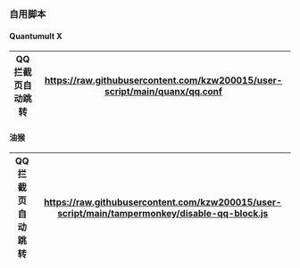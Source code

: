 ### 自用脚本

#### Quantumult X

| QQ拦截页自动跳转 | https://raw.githubusercontent.com/kzw200015/user-script/main/quanx/qq.conf |
|-----------|----------------------------------------------------------------------------|

#### 油猴

| QQ拦截页自动跳转 | https://raw.githubusercontent.com/kzw200015/user-script/main/tampermonkey/disable-qq-block.js |
|-----------|-----------------------------------------------------------------------------------------------|
